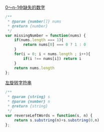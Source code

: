 [0～n-1中缺失的数字](https://leetcode-cn.com/problems/que-shi-de-shu-zi-lcof/)

```javascript
/**
 * @param {number[]} nums
 * @return {number}
 */
var missingNumber = function(nums) {
    if(nums.length === 1){
        return nums[0] === 0 ? 1 : 0
    }
    for(i = 0; i < nums.length ; i++){
        if(i !== nums[i]) return i
    }
    return nums.length
};
```

[左旋转字符串](https://leetcode-cn.com/problems/zuo-xuan-zhuan-zi-fu-chuan-lcof/)

```javascript
/**
 * @param {string} s
 * @param {number} n
 * @return {string}
 */
var reverseLeftWords = function(s, n) {
    return s.substring(n)+s.substring(0,n)
};
```
